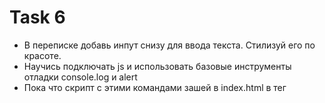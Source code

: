 # Task 6
- В переписке добавь инпут снизу для ввода текста. Стилизуй его по красоте.
- Научись подключать js и использовать базовые инструменты отладки console.log и alert
- Пока что скрипт с этими командами зашей в index.html в тег <script>

### Solution:
- Для добавления "Input" воспользовался статьей https://www.sravni.ru/kursy/info/kak-sozdat-chat-dlya-sajta/
- С инструментами отладки JavaScript ознакомился: https://habr.com/ru/articles/540732/
В целом проблем не возникло.

### Review:

### Result:
![6](https://github.com/makhnanov/telegram-bot-support-platform/blob/main/lessons/6/img.png)

# :heavy_check_mark:
